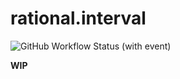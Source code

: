 # rational.interval

![GitHub Workflow Status (with event)](https://img.shields.io/github/actions/workflow/status/yukitomoda/rational-interval/ci.yml)

**WIP**
